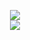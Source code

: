 <p align="center">
  <a>
    <img src="https://skillicons.dev/icons?i=discord,bots,github,python,javascript,typescript,nodejs" /><br>
    <img src="https://skillicons.dev/icons?i=redis,mongodb,bash,git,powershell,vscode,visualstudio" />
  </a>
</p>
